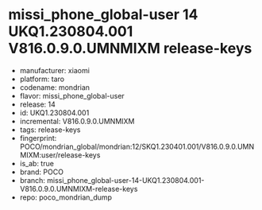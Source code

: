 # missi_phone_global-user 14 UKQ1.230804.001 V816.0.9.0.UMNMIXM release-keys
- manufacturer: xiaomi
- platform: taro
- codename: mondrian
- flavor: missi_phone_global-user
- release: 14
- id: UKQ1.230804.001
- incremental: V816.0.9.0.UMNMIXM
- tags: release-keys
- fingerprint: POCO/mondrian_global/mondrian:12/SKQ1.230401.001/V816.0.9.0.UMNMIXM:user/release-keys
- is_ab: true
- brand: POCO
- branch: missi_phone_global-user-14-UKQ1.230804.001-V816.0.9.0.UMNMIXM-release-keys
- repo: poco_mondrian_dump
